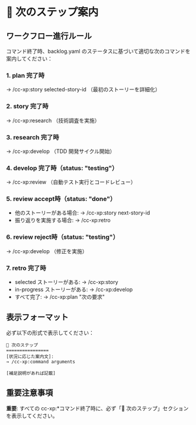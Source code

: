 # 🚀 次のステップ案内

## ワークフロー進行ルール

コマンド終了時、backlog.yaml のステータスに基づいて適切な次のコマンドを案内してください：

### 1. plan 完了時

→ /cc-xp:story selected-story-id
（最初のストーリーを詳細化）

### 2. story 完了時

→ /cc-xp:research
（技術調査を実施）

### 3. research 完了時

→ /cc-xp:develop
（TDD 開発サイクル開始）

### 4. develop 完了時（status: "testing"）

→ /cc-xp:review
（自動テスト実行とコードレビュー）

### 5. review accept時（status: "done"）

- 他のストーリーがある場合:
  → /cc-xp:story next-story-id
- 振り返りを実施する場合:
  → /cc-xp:retro

### 6. review reject時（status: "testing"）

→ /cc-xp:develop
（修正を実施）

### 7. retro 完了時

- selected ストーリーがある:
  → /cc-xp:story
- in-progress ストーリーがある:
  → /cc-xp:develop
- すべて完了:
  → /cc-xp:plan "次の要求"

## 表示フォーマット

必ず以下の形式で表示してください：

```
🚀 次のステップ
================
[状況に応じた案内文]:
→ /cc-xp:command arguments

[補足説明があれば記載]
```

## 重要注意事項

**重要**: すべての cc-xp:*コマンド終了時に、必ず「🚀 次のステップ」セクションを表示してください。